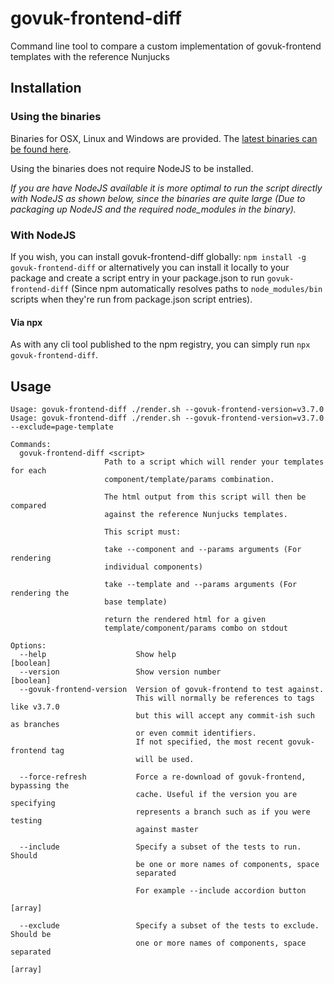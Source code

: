 # govuk-frontend-diff

Command line tool to compare a custom implementation of govuk-frontend templates with the reference Nunjucks

## Installation

### Using the binaries

Binaries for OSX, Linux and Windows are provided. The [latest binaries can be found here](https://github.com/andymantell/govuk-frontend-diff/releases/latest).

Using the binaries does not require NodeJS to be installed.

_If you are have NodeJS available it is more optimal to run the script directly with NodeJS as shown below, since the binaries are quite large (Due to packaging up NodeJS and the required node_modules in the binary)._

### With NodeJS

If you wish, you can install govuk-frontend-diff globally: `npm install -g govuk-frontend-diff` or alternatively you can install it locally to your package and create a script entry in your package.json to run `govuk-frontend-diff` (Since npm automatically resolves paths to `node_modules/bin` scripts when they're run from package.json script entries).

#### Via npx

As with any cli tool published to the npm registry, you can simply run `npx govuk-frontend-diff`.

## Usage

```
Usage: govuk-frontend-diff ./render.sh --govuk-frontend-version=v3.7.0
Usage: govuk-frontend-diff ./render.sh --govuk-frontend-version=v3.7.0
--exclude=page-template

Commands:
  govuk-frontend-diff <script>
                     Path to a script which will render your templates for each
                     component/template/params combination.

                     The html output from this script will then be compared
                     against the reference Nunjucks templates.

                     This script must:

                     take --component and --params arguments (For rendering
                     individual components)

                     take --template and --params arguments (For rendering the
                     base template)

                     return the rendered html for a given
                     template/component/params combo on stdout

Options:
  --help                    Show help                                  [boolean]
  --version                 Show version number                        [boolean]
  --govuk-frontend-version  Version of govuk-frontend to test against.
                            This will normally be references to tags like v3.7.0
                            but this will accept any commit-ish such as branches
                            or even commit identifiers.
                            If not specified, the most recent govuk-frontend tag
                            will be used.

  --force-refresh           Force a re-download of govuk-frontend, bypassing the
                            cache. Useful if the version you are specifying
                            represents a branch such as if you were testing
                            against master

  --include                 Specify a subset of the tests to run. Should
                            be one or more names of components, space
                            separated

                            For example --include accordion button
                                                                         [array]

  --exclude                 Specify a subset of the tests to exclude. Should be
                            one or more names of components, space separated
                                                                         [array]
```
